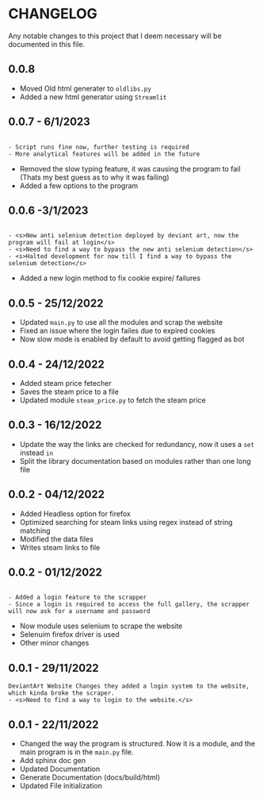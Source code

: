 # CHANGELOG

Any notable changes to this project that I deem necessary will be documented in this file.

## 0.0.8 

- Moved Old html generater to `oldlibs.py` 
- Added a new html generator using `Streamlit`

## 0.0.7 - 6/1/2023

```{important}

- Script runs fine now, further testing is required
- More analytical features will be added in the future

```
- Removed the slow typing feature, it was causing the program to fail (Thats my best guess as to why it was failing)
- Added a few options to the program


## 0.0.6 -3/1/2023

```{warning}

- <s>New anti selenium detection deployed by deviant art, now the program will fail at login</s>
- <s>Need to find a way to bypass the new anti selenium detection</s>
- <s>Halted development for now till I find a way to bypass the selenium detection</s>

```
- Added a new login method to fix cookie expire/ failures

## 0.0.5 - 25/12/2022

- Updated `main.py` to use all the modules and scrap the website
- Fixed an issue where the login failes due to expired cookies
- Now slow mode is enabled by default to avoid getting flagged as bot


## 0.0.4 - 24/12/2022

- Added steam price fetecher 
- Saves the steam price to a file
- Updated module `steam_price.py` to fetch the steam price

## 0.0.3 - 16/12/2022

- Update the way the links are checked for redundancy, now it uses a `set` instead `in`
- Split the library documentation based on modules rather than one long file


## 0.0.2 - 04/12/2022

- Added Headless option for firefox
- Optimized searching for steam links using regex instead of string matching
- Modified the data files 
- Writes steam links to file

## 0.0.2 - 01/12/2022

```{important}

- Added a login feature to the scrapper
- Since a login is required to access the full gallery, the scrapper will now ask for a username and password
```
- Now module uses selenium to scrape the website
- Selenuim firefox driver is used
- Other minor changes

## 0.0.1 - 29/11/2022
```{Warning} 
DeviantArt Website Changes they added a login system to the website, which kinda broke the scraper.
- <s>Need to find a way to login to the website.</s>
```

## 0.0.1 - 22/11/2022

- Changed the way the program is structured. Now it is a module, and the main program is in the `main.py` file.
- Add sphinx doc gen 
- Updated Documentation
- Generate Documentation (docs/build/html)
- Updated File initialization